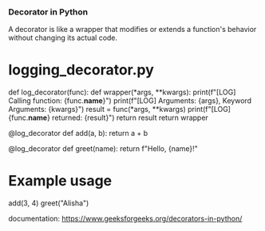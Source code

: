  ### Decorator in Python
A decorator is like a wrapper that modifies or extends a function's behavior without changing its actual code.





# logging_decorator.py

def log_decorator(func):
    def wrapper(*args, **kwargs):
        print(f"[LOG] Calling function: {func.__name__}")
        print(f"[LOG] Arguments: {args}, Keyword Arguments: {kwargs}")
        result = func(*args, **kwargs)
        print(f"[LOG] {func.__name__} returned: {result}")
        return result
    return wrapper

@log_decorator
def add(a, b):
    return a + b

@log_decorator
def greet(name):
    return f"Hello, {name}!"

# Example usage
add(3, 4)
greet("Alisha")





documentation:
https://www.geeksforgeeks.org/decorators-in-python/
